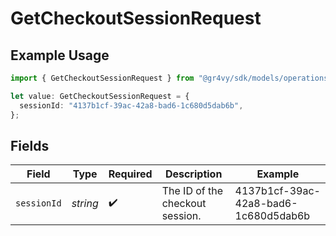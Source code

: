 # GetCheckoutSessionRequest

## Example Usage

```typescript
import { GetCheckoutSessionRequest } from "@gr4vy/sdk/models/operations";

let value: GetCheckoutSessionRequest = {
  sessionId: "4137b1cf-39ac-42a8-bad6-1c680d5dab6b",
};
```

## Fields

| Field                                | Type                                 | Required                             | Description                          | Example                              |
| ------------------------------------ | ------------------------------------ | ------------------------------------ | ------------------------------------ | ------------------------------------ |
| `sessionId`                          | *string*                             | :heavy_check_mark:                   | The ID of the checkout session.      | 4137b1cf-39ac-42a8-bad6-1c680d5dab6b |